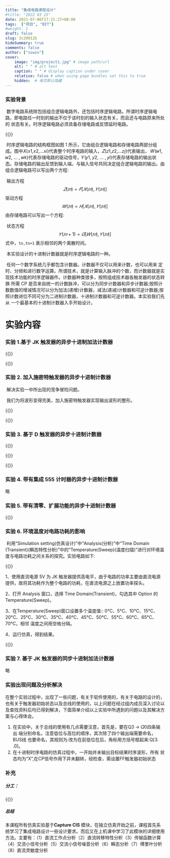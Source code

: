 ```yaml
---
title: "集成电路课程设计"
#title: "2022 03 25"
date: 2021-07-06T17:21:27+08:00
tags:  ["项目", "BIT"]
#weight: 1
draft: false
slug: 3c20912b
hideSummary: true
comments: false
author: ["sswin"]
cover:
    image: "img/project1.jpg" # image path/url
    alt: " " # alt text
    caption: " " # display caption under cover
    relative: false # when using page bundles set this to true
    hidden:  # 单页默认隐藏
---
```




### 实验背景

​		数字电路系统除包括组合逻辑电路外，还包括时序逻辑电路。所谓时序逻辑电 路，即电路任一时刻的输出不仅于该时刻的输入状态有关，而且还与电路原来所处的 状态有关。时序逻辑电路必须具备存储电路或反馈延时电路。

{{<img2 src="1.jpg" width="50%" title="时序逻辑电路的机构框图">}}

​		时序逻辑电路的结构框图如图 1 所示，它由组合逻辑电路和存储电路两部分组成。图中𝑋(𝑥1,𝑥2,...𝑥𝑖)代表整个时序电路的输入，𝑍(𝑧1,𝑧2,...𝑧𝑗)代表输出， 𝑊(𝑤1, 𝑤2, ... , 𝑤𝑘)代表存储电路的驱动信号，𝑌(𝑦1, 𝑦2, ... , 𝑦𝑙)代表存储电路的输出状 态。存储电路的输出反馈到输入端，与输入信号共同决定组合逻辑电路的输出。由组合逻辑电路可以写出两个方程:

​		输出方程 
$$
𝑍(𝑡𝑛) = 𝐹[𝑋(𝑡𝑛),𝑌(𝑡𝑛)]
$$
​		驱动方程 
$$
𝑊(𝑡𝑛) = 𝐻[𝑋(𝑡𝑛),𝑌(𝑡𝑛)]
$$
​		由存储电路可以写出一个方程:

​		状态方程 
$$
𝑌(𝑡𝑛+1) = 𝐺[𝑊(𝑡𝑛),𝑌(𝑡𝑛)]
$$
 式中，`tn,tn+1` 表示相邻的两个离散时间。

​		本实验设计的十进制计数器就是时序逻辑电路的一种。

​		任何一个数字系统几乎都包含计数器。计数器不仅可以用来计数，也可以用来 定时、分频和进行数字运算。所谓技术，就是计算输入脉冲的个数，而计数器就是实 现技术功能的时序逻辑器件。计数器种类很多，按照组成技术器各触发器的状态转换 所需 CP 是否来自统一的计数脉冲，可以分为同步计数器和异步计数器;按照计数数值的增减情况可以分为加法(递增)计数器，减法(递减)计数器和可逆计数器;按 照计数进位不同可分为二进制计数器，十进制计数器和可逆计数器。本实验我们先从 一个最基本的十进制计数器入手开始设计。

# 实验内容

### 实验 1.基于 JK 触发器的异步十进制加法计数器

{{<img2 src="11.jpg" width="50%" title="基于 JK 触发器的异步十进制加法计数器电路图">}}

{{<img2 src="12.jpg" width="50%" title="基于 JK 触发器的异步十进制加法计数器实验结果图">}}

### 实验 2. 加入施密特触发器的异步十进制计数器

​		解决实验一中所出现的竞争冒险问题。

​		我们为将波形变得完美，加入施密特触发器实现输出波形的整形。

{{<img2 src="14.jpg" width="50%" title="在输出 q1 之前连入的施密特触发器">}}

{{<img2 src="17.jpg" width="50%" title="加入施密特触发器的异步十进制计数器实验输出波形">}}

### 实验 3. 基于 D 触发器的异步十进制计数器

{{<img2 src="19.jpg" width="50%" title="利用 D 触发器构成 JK 触发器的异步十进制计数器">}}

{{<img2 src="20.jpg" width="50%" title="利用 D 触发器自身翻转特性构成的十进制计数器">}}

{{<img2 src="21.jpg" width="50%" title="基于 D 触发器的十进制计数器输出波形">}}

### 实验 4. 带有集成 555 计时器的异步十进制计数器

略

### 实验 5. 带有清零、扩展功能的异步十进制计数器

{{<img2 src="27.jpg" width="50%" title="带有异步清零端与使能端的计数器真值表">}}

### 实验 6. 环境温度对电路功耗的影响

​		利用“Simulation setting(仿真设计)”中“Analysis(分析)”中“Time Domain (Transient)(瞬态特性分析)”中的“Temperature(Sweep)(温度扫描)”进行对环境温度与电路功耗之间关系的探究。实验电路如下:

{{<img2 src="28.jpg" width="50%" title="对电路进行温度扫描">}}

1、使用直流电源 5V 为 JK 触发器提供高电平，由于电路的功率主要由直流电源提供，故将其功耗作为整个电路的功耗，在直流电源之上放置功率探头。

2、打开 Analysis 窗口，选择 Time Domain(Transient)，勾选其中 Option 的 Temperature(Sweep)。

3、在Temperature(Sweep)窗口设置多个温度值:: 0°C、5°C、10°C、15°C、20°C、25°C、30°C、35°C、40°C、45°C、50°C、55°C、60°C、65°C、70°C，相邻 温度之间用空格分隔。

4、运行仿真，得到结果。

{{<img2 src="33.jpg" width="50%" title="不同温度下的功耗数值">}}

### 实验 7. 基于 JK 触发器的同步十进制加法计数器

略



### 实验出现问题及分析解决

​		在整个实验过程中，出现了一些问题，有关于软件使用的，有关于电路的设计的， 也有关于触发器初始状态以及总线的使用的，以上问题在经过组内成员深入讨论以 及查找资料后均已得到解决，下面简单介绍以上实验中所遇到的问题以及其解决方 案与心得体会。

1. 在实验中，关于总线的使用有几点需要注意，首先是，要在Q3 → 𝑄0四条输出 端分别命名，注意低位与高位的顺序，其次除了四个输出端需要命名，BUS线 也要命名，其规则为:改为在前低位在后，角标用方括号框起来:Q[3. .0]。
2. 在十进制时序电路的仿真过程中，一开始并未输出目标结果时序波形，所有 状态均为“X”,在CP信号作用下并未翻转，经检查，需设置FF触发器初始状态

### 补充

##### 分工：

{{<img2 src="30.jpg" width="50%" title="实验分工">}}

##### 总结

本课程所有仿真实验基于**Capture CIS** 模块，在独立仿真开始之前，课程首先系统学习了集成电路设计一些设计要求。而后又在上机课中学习了此模块的详细使用方法。主要有：（1）直流工作点分析（2）直流转移特性分析（3）传输函数计算（4）交流小信号分析（5）交流小信号噪音分析（6）瞬态分析（7）傅里叶分析（8）直流灵敏度分析







